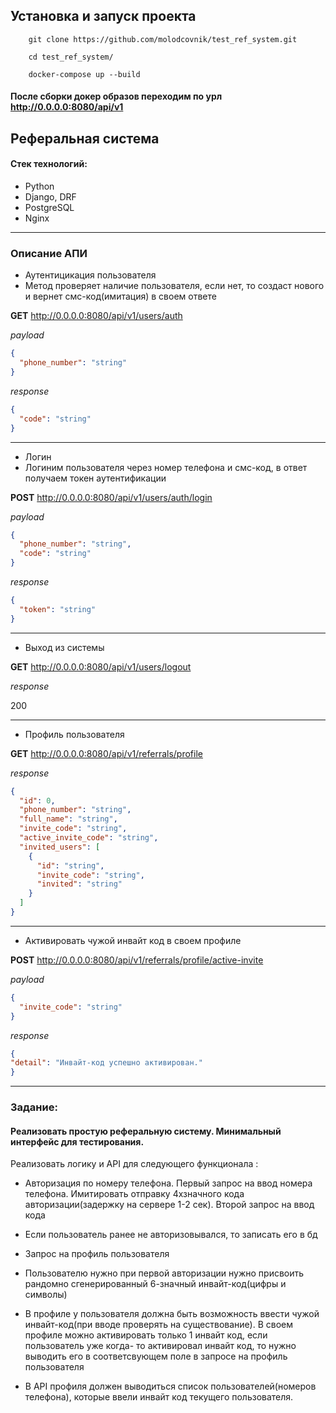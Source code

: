 ## Установка и запуск проекта


```commandline
    git clone https://github.com/molodcovnik/test_ref_system.git
```
```commandline
    cd test_ref_system/
```

```commandline
    docker-compose up --build
```

#### После сборки докер образов переходим по урл http://0.0.0.0:8080/api/v1


## Реферальная система

#### Стек технологий:
- Python
- Django, DRF
- PostgreSQL
- Nginx

****


### Описание АПИ

- Аутентицикация пользователя
- Метод проверяет наличие пользователя, если нет, то создаст нового и вернет смс-код(имитация) в своем ответе

**GET**  http://0.0.0.0:8080/api/v1/users/auth

*payload*

```json
{
  "phone_number": "string"
}
```

*response*

```json
{
  "code": "string"
}
```

****

- Логин
- Логиним пользователя через номер телефона и смс-код, в ответ получаем токен аутентификации

**POST**  http://0.0.0.0:8080/api/v1/users/auth/login

*payload*

```json
{
  "phone_number": "string",
  "code": "string"
}
```

*response*

```json
{
  "token": "string"
}
```

****

- Выход из системы

**GET**  http://0.0.0.0:8080/api/v1/users/logout

*response*

200


****

- Профиль пользователя

**GET** http://0.0.0.0:8080/api/v1/referrals/profile

*response*

```json
{
  "id": 0,
  "phone_number": "string",
  "full_name": "string",
  "invite_code": "string",
  "active_invite_code": "string",
  "invited_users": [
    {
      "id": "string",
      "invite_code": "string",
      "invited": "string"
    }
  ]
}
```

****

- Активировать чужой инвайт код в своем профиле

**POST** http://0.0.0.0:8080/api/v1/referrals/profile/active-invite

*payload*

```json
{
  "invite_code": "string"
}
```

*response*

```json
{
"detail": "Инвайт-код успешно активирован."
}
```

****


### Задание:

#### Реализовать простую реферальную систему. Минимальный интерфейс для тестирования. ####
Реализовать логику и API для следующего функционала :

- Авторизация по номеру телефона. Первый запрос на ввод номера
телефона. Имитировать отправку 4хзначного кода авторизации(задержку
на сервере 1-2 сек). Второй запрос на ввод кода

- Если пользователь ранее не авторизовывался, то записать его в бд

- Запрос на профиль пользователя

- Пользователю нужно при первой авторизации нужно присвоить
рандомно сгенерированный 6-значный инвайт-код(цифры и символы)

- В профиле у пользователя должна быть возможность ввести чужой
инвайт-код(при вводе проверять на существование). В своем профиле
можно активировать только 1 инвайт код, если пользователь уже когда-
то активировал инвайт код, то нужно выводить его в соответсвующем
поле в запросе на профиль пользователя

- В API профиля должен выводиться список пользователей(номеров
телефона), которые ввели инвайт код текущего пользователя.



